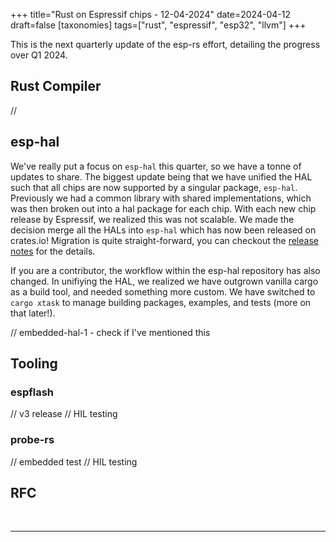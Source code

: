 +++
title="Rust on Espressif chips - 12-04-2024"
date=2024-04-12
draft=false
[taxonomies]
tags=["rust", "espressif", "esp32", "llvm"]
+++

This is the next quarterly update of the esp-rs effort, detailing the progress over Q1 2024.

## Rust Compiler

// 

## esp-hal

We've really put a focus on `esp-hal` this quarter, so we have a tonne of updates to share. The biggest update being that we have unified the HAL such that all chips are now supported by a singular package, `esp-hal`. Previously we had a common library with shared implementations, which was then broken out into a hal package for each chip. With each new chip release by Espressif, we realized this was not scalable. We made the decision merge all the HALs into `esp-hal` which has now been released on crates.io! Migration is quite straight-forward, you can checkout the [release notes](https://github.com/esp-rs/esp-hal/releases/tag/v0.16.0) for the details.

If you are a contributor, the workflow within the esp-hal repository has also changed. In unifiying the HAL, we realized we have outgrown vanilla cargo as a build tool, and needed something more custom. We have switched to `cargo xtask` to manage building packages, examples, and tests (more on that later!).

// embedded-hal-1 - check if I've mentioned this


## Tooling

### espflash

// v3 release
// HIL testing

### probe-rs

// embedded test
// HIL testing

## RFC

<br/>

---

<br/>
